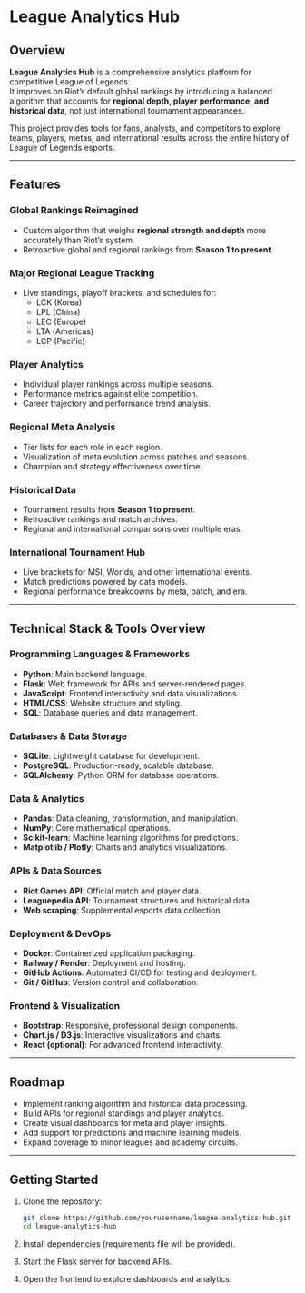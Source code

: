 # League Analytics Hub

## Overview
**League Analytics Hub** is a comprehensive analytics platform for competitive League of Legends.  
It improves on Riot’s default global rankings by introducing a balanced algorithm that accounts for **regional depth, player performance, and historical data**, not just international tournament appearances.  

This project provides tools for fans, analysts, and competitors to explore teams, players, metas, and international results across the entire history of League of Legends esports.

---

## Features

### Global Rankings Reimagined
- Custom algorithm that weighs **regional strength and depth** more accurately than Riot’s system.
- Retroactive global and regional rankings from **Season 1 to present**.

### Major Regional League Tracking
- Live standings, playoff brackets, and schedules for:
  - LCK (Korea)  
  - LPL (China)  
  - LEC (Europe)  
  - LTA (Americas)  
  - LCP (Pacific)  

### Player Analytics
- Individual player rankings across multiple seasons.  
- Performance metrics against elite competition.  
- Career trajectory and performance trend analysis.  

### Regional Meta Analysis
- Tier lists for each role in each region.  
- Visualization of meta evolution across patches and seasons.  
- Champion and strategy effectiveness over time.  

### Historical Data
- Tournament results from **Season 1 to present**.  
- Retroactive rankings and match archives.  
- Regional and international comparisons over multiple eras.  

### International Tournament Hub
- Live brackets for MSI, Worlds, and other international events.  
- Match predictions powered by data models.  
- Regional performance breakdowns by meta, patch, and era.  

---

## Technical Stack & Tools Overview

### Programming Languages & Frameworks
- **Python**: Main backend language.  
- **Flask**: Web framework for APIs and server-rendered pages.  
- **JavaScript**: Frontend interactivity and data visualizations.  
- **HTML/CSS**: Website structure and styling.  
- **SQL**: Database queries and data management.  

### Databases & Data Storage
- **SQLite**: Lightweight database for development.  
- **PostgreSQL**: Production-ready, scalable database.  
- **SQLAlchemy**: Python ORM for database operations.  

### Data & Analytics
- **Pandas**: Data cleaning, transformation, and manipulation.  
- **NumPy**: Core mathematical operations.  
- **Scikit-learn**: Machine learning algorithms for predictions.  
- **Matplotlib / Plotly**: Charts and analytics visualizations.  

### APIs & Data Sources
- **Riot Games API**: Official match and player data.  
- **Leaguepedia API**: Tournament structures and historical data.  
- **Web scraping**: Supplemental esports data collection.  

### Deployment & DevOps
- **Docker**: Containerized application packaging.  
- **Railway / Render**: Deployment and hosting.  
- **GitHub Actions**: Automated CI/CD for testing and deployment.  
- **Git / GitHub**: Version control and collaboration.  

### Frontend & Visualization
- **Bootstrap**: Responsive, professional design components.  
- **Chart.js / D3.js**: Interactive visualizations and charts.  
- **React (optional)**: For advanced frontend interactivity.  

---

## Roadmap
- Implement ranking algorithm and historical data processing.  
- Build APIs for regional standings and player analytics.  
- Create visual dashboards for meta and player insights.  
- Add support for predictions and machine learning models.  
- Expand coverage to minor leagues and academy circuits.  

---

## Getting Started
1. Clone the repository:
   ```bash
   git clone https://github.com/yourusername/league-analytics-hub.git
   cd league-analytics-hub

2. Install dependencies (requirements file will be provided).

3. Start the Flask server for backend APIs.

4. Open the frontend to explore dashboards and analytics.
